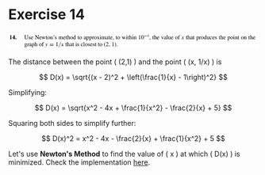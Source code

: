 # Exercise 14

![ex14](image.png)

The distance between the point \( (2,1) \) and the point \( (x, 1/x) \) is

$$
D(x) = \sqrt{(x - 2)^2 + \left(\frac{1}{x} - 1\right)^2}
$$

Simplifying:

$$
D(x) = \sqrt{x^2 - 4x + \frac{1}{x^2} - \frac{2}{x} + 5}
$$

Squaring both sides to simplify further:

$$
D(x)^2 = x^2 - 4x - \frac{2}{x} + \frac{1}{x^2} + 5
$$

Let's use **Newton's Method** to find the value of \( x \) at which \( D(x) \) is minimized. Check the implementation [here](ex14.c).

<script type="text/x-mathjax-config">
  MathJax.Hub.Config({
    tex2jax: {inlineMath: [['$','$'], ['\\(','\\)']]}
  });
</script>
<script type="text/javascript" async src="https://cdnjs.cloudflare.com/ajax/libs/mathjax/2.7.1/MathJax.js?config=TeX-MML-AM_CHTML"></script>
